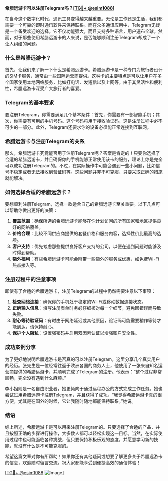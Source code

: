 **希腊远游卡可以注册Telegram吗？[[TG💪+ @esim1088](https://t.me/s/esim1088)]**

在当今这个数字化时代，通讯工具变得越来越重要。无论是工作还是生活，我们都需要一个可靠的即时通讯软件来保持联系。而在众多通讯应用中，Telegram无疑是一个备受欢迎的选择。它不仅功能强大，而且支持多种语言，用户遍布全球。然而，对于那些使用希腊远游卡的人来说，是否能够顺利注册Telegram却成了一个让人纠结的问题。

### 什么是希腊远游卡？

首先，让我们来了解一下什么是希腊远游卡。希腊远游卡是一种专门为旅行者设计的SIM卡服务，通常由一些国际运营商提供。这种卡的主要特点是可以让用户在多个国家使用本地网络服务，比如打电话、发短信以及上网等。由于其灵活性和便利性，希腊远游卡深受广大旅行者的喜爱。

### Telegram的基本要求

要注册Telegram，你需要满足几个基本条件：首先，你需要有一部智能手机；其次，你需要有可用的手机号码。这个号码将用于接收验证码，这是注册过程中必不可少的一部分。此外，Telegram还要求你的设备必须能正常连接到互联网。

### 希腊远游卡与注册Telegram的关系

那么，希腊远游卡究竟能否用于注册Telegram呢？答案是肯定的！只要你选择了合适的希腊远游卡，并且确保你的手机能够正常使用该卡的服务，理论上你是完全可以成功注册Telegram的。不过，在实际操作中可能会遇到一些小问题，比如信号不稳定或者无法接收到验证码等。这些问题并非不可克服，只要采取正确的措施就能解决。

### 如何选择合适的希腊远游卡？

要想顺利注册Telegram，选择一款适合自己的希腊远游卡至关重要。以下几点可以帮助你做出更好的决策：

1. **覆盖范围**：确保所选的希腊远游卡能够在你计划访问的所有国家和地区提供良好的网络覆盖。
2. **价格合理**：比较不同供应商提供的套餐价格和服务内容，选择性价比最高的选项。
3. **客户支持**：优先考虑那些提供良好客户支持的公司，以便在遇到问题时能够及时得到帮助。
4. **额外福利**：有些希腊远游卡可能会附带一些额外的服务或优惠，如免费Wi-Fi热点接入等。

### 注册过程中的注意事项

即使有了合适的希腊远游卡，注册Telegram的过程中仍然需要注意以下事项：

1. **检查网络连接**：确保你的手机处于稳定的Wi-Fi或移动数据连接状态。
2. **正确输入信息**：填写注册表单时务必仔细核对每一个细节，避免因错误而导致失败。
3. **耐心等待验证码**：有时由于网络延迟或其他原因，验证码可能需要稍作等待才能到达，请保持耐心。
4. **保护个人隐私**：设置强密码并启用双因素认证以增强账户安全性。

### 成功案例分享

为了更好地说明希腊远游卡是否真的可以注册Telegram，这里分享几个真实用户的经历。张先生是一位经常往返于欧洲各国的商务人士，他使用了一张来自知名运营商提供的希腊远游卡，并顺利完成了Telegram的注册。他表示：“整个过程非常顺畅，完全没有遇到什么麻烦。”

李小姐则是一名自由职业者，她更倾向于通过远程办公的方式完成工作任务。她也尝试过用希腊远游卡注册Telegram，并且获得了成功。“我觉得希腊远游卡真的很方便，尤其是在国外的时候，它让我随时随地都能保持联系。”她说。

### 结语

综上所述，希腊远游卡是可以用来注册Telegram的。只要选择了合适的产品，并且按照正确的步骤进行操作，大多数人都可以轻松实现这一目标。当然，在实际使用过程中也可能面临各种挑战，但只要保持积极乐观的态度，并愿意学习新的技能，就没有什么是不可能克服的。

希望这篇文章对你有所帮助！如果你还有其他疑问或想要了解更多关于希腊远游卡的信息，欢迎随时留言交流。祝大家都能享受到便捷高效的通信体验！

[[TG💪+ @esim1088](https://t.me/s/esim1088) ![Image](https://i.postimg.cc/4NQfJmqS/Snipaste-2025-05-13-00-14-12.png)]